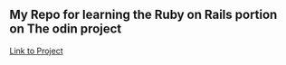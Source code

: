## My Repo for learning the Ruby on Rails portion on The odin project

[Link to Project](https://www.theodinproject.com/paths/full-stack-ruby-on-rails/courses/ruby-on-rails)
